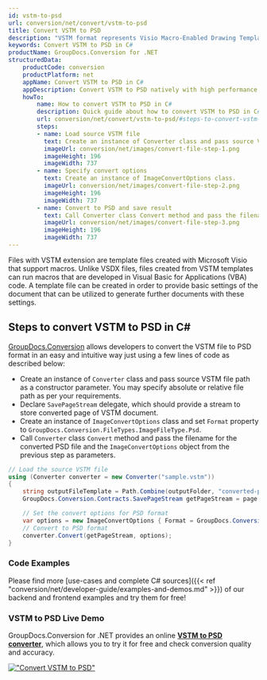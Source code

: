 ```yaml
---
id: vstm-to-psd
url: conversion/net/convert/vstm-to-psd
title: Convert VSTM to PSD
description: "VSTM format represents Visio Macro-Enabled Drawing Template with .vstm extension. Learn how to convert VSTM to PSD file programmatically in C# language using GroupDocs.Conversion for .NET library."
keywords: Convert VSTM to PSD in C#
productName: GroupDocs.Conversion for .NET
structuredData:
    productCode: conversion
    productPlatform: net
    appName: Convert VSTM to PSD in C#
    appDescription: Convert VSTM to PSD natively with high performance using C# language and server side GroupDocs.Conversion for .NET APIs, without the use of any software like Microsoft or Open Office.
    howTo:
        name: How to convert VSTM to PSD in C# 
        description: Quick guide about how to convert VSTM to PSD in C# with high performance and accuracy.
        url: conversion/net/convert/vstm-to-psd/#steps-to-convert-vstm-to-psd-in-c
        steps:
        - name: Load source VSTM file 
          text: Create an instance of Converter class and pass source VSTM file path as a constructor parameter. You may specify absolute or relative file path as per your requirements. 
          imageUrl: conversion/net/images/convert-file-step-1.png
          imageHeight: 196
          imageWidth: 737
        - name: Specify convert options 
          text: Create an instance of ImageConvertOptions class.
          imageUrl: conversion/net/images/convert-file-step-2.png
          imageHeight: 196
          imageWidth: 737
        - name: Convert to PSD and save result 
          text: Call Converter class Convert method and pass the filename for the converted HTML file and the ImageConvertOptions object from the previous step as parameters.
          imageUrl: conversion/net/images/convert-file-step-3.png
          imageHeight: 196
          imageWidth: 737
---
```


Files with VSTM extension are template files created with Microsoft Visio that support macros. Unlike VSDX files, files created from VSTM templates can run macros that are developed in Visual Basic for Applications (VBA) code. A template file can be created in order to provide basic settings of the document that can be utilized to generate further documents with these settings.

## Steps to convert VSTM to PSD in C#

[GroupDocs.Conversion](https://products.groupdocs.com/conversion/net) allows developers to convert the VSTM file to PSD format in an easy and intuitive way just using a few lines of code as described below:

* Create an instance of `Converter` class and pass source VSTM file path as a constructor parameter. You may specify absolute or relative file path as per your requirements. 
* Declare `SavePageStream` delegate, which should provide a stream to store converted page of VSTM document.
* Create an instance of `ImageConvertOptions` class and set `Format` property to `GroupDocs.Conversion.FileTypes.ImageFileType.Psd`.
* Call `Converter` class `Convert` method and pass the filename for the converted PSD file and the `ImageConvertOptions` object from the previous step as parameters.

```csharp
// Load the source VSTM file
using (Converter converter = new Converter("sample.vstm"))
{
    string outputFileTemplate = Path.Combine(outputFolder, "converted-page-{0}.psd");
    GroupDocs.Conversion.Contracts.SavePageStream getPageStream = page => new FileStream(string.Format(outputFileTemplate, page), FileMode.Create);

    // Set the convert options for PSD format
    var options = new ImageConvertOptions { Format = GroupDocs.Conversion.FileTypes.ImageFileType.Psd };   
    // Convert to PSD format
    converter.Convert(getPageStream, options);
}
```

### Code Examples

Please find more [use-cases and complete C# sources]({{< ref "conversion/net/developer-guide/examples-and-demos.md" >}}) of our backend and frontend examples and try them for free!

### VSTM to PSD Live Demo

GroupDocs.Conversion for .NET provides an online [**VSTM to PSD converter**](https://products.groupdocs.app/conversion/vstm-to-psd), which allows you to try it for free and check conversion quality and accuracy.

[!["Convert VSTM to PSD"](conversion/net/images/convert-to-psd/convert-vstm-to-psd.png)](https://products.groupdocs.app/conversion/vstm-to-psd)